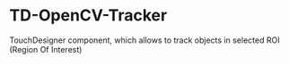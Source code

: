 # TD-OpenCV-Tracker
TouchDesigner component, which allows to track objects in selected ROI (Region Of Interest)
